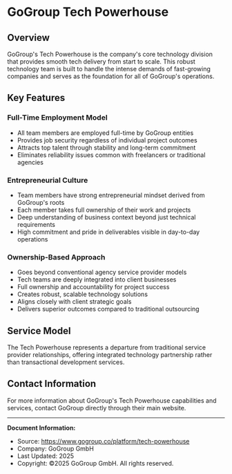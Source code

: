 # GoGroup Tech Powerhouse

## Overview
GoGroup's Tech Powerhouse is the company's core technology division that provides smooth tech delivery from start to scale. This robust technology team is built to handle the intense demands of fast-growing companies and serves as the foundation for all of GoGroup's operations.

## Key Features

### Full-Time Employment Model
- All team members are employed full-time by GoGroup entities
- Provides job security regardless of individual project outcomes  
- Attracts top talent through stability and long-term commitment
- Eliminates reliability issues common with freelancers or traditional agencies

### Entrepreneurial Culture
- Team members have strong entrepreneurial mindset derived from GoGroup's roots
- Each member takes full ownership of their work and projects
- Deep understanding of business context beyond just technical requirements
- High commitment and pride in deliverables visible in day-to-day operations

### Ownership-Based Approach
- Goes beyond conventional agency service provider models
- Tech teams are deeply integrated into client businesses
- Full ownership and accountability for project success
- Creates robust, scalable technology solutions
- Aligns closely with client strategic goals
- Delivers superior outcomes compared to traditional outsourcing

## Service Model
The Tech Powerhouse represents a departure from traditional service provider relationships, offering integrated technology partnership rather than transactional development services.

## Contact Information
For more information about GoGroup's Tech Powerhouse capabilities and services, contact GoGroup directly through their main website.

---

**Document Information:**
- Source: https://www.gogroup.co/platform/tech-powerhouse
- Company: GoGroup GmbH
- Last Updated: 2025
- Copyright: ©2025 GoGroup GmbH. All rights reserved.
